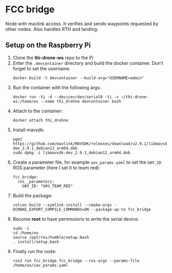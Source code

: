 # FCC bridge
Node with mavlink access. It verifies and sends waypoints requested by other nodes. Also handles RTH and landing.

## Setup on the Raspberry Pi

1. Clone the **thi-drone-ws** repo to the Pi
1. Enter the `.devcontainer` directory and build the docker container. Don't forget to set the username.
    ```
    docker build -t devcontainer --build-arg="USERNAME=admin"
    ```
1. Run the container with the following args:
    ```
    docker run -ti -d --device=/dev/serial0 -ti -v ~/thi-drone-ws:/home/ws --name thi_drohne devcontainer bash
    ```
1. Attach to the container:
    ```
    docker attach thi_drohne
    ```
1. Install mavsdk:
    ```
    wget https://github.com/mavlink/MAVSDK/releases/download/v2.9.1/libmavsdk-dev_2.9.1_debian12_arm64.deb
    sudo dpkg -i libmavsdk-dev_2.9.1_debian12_arm64.deb
    ```
1. Create a parameter file, for example `uav_params.yaml` to set the `UAV_ID` ROS parameter (here I set it to team red):
    ```
    fcc_bridge:
      ros__parameters:
        UAV_ID: "UAV_TEAM_RED"
    ```
1. Build the package:
    ```
    colcon build --symlink-install --cmake-args -DCMAKE_EXPORT_COMPILE_COMMANDS=ON --package-up-to fcc_bridge
    ```
1. Become **root** to have permissions to write the serial device:
    ```
    sudo -i
    cd /home/ws
    source /opt/ros/humble/setup.bash
    . install/setup.bash
    ```
1. Finally run the node:
    ```
    ros2 run fcc_bridge fcc_bridge --ros-args --params-file /home/ws/uav_params.yaml
    ```
